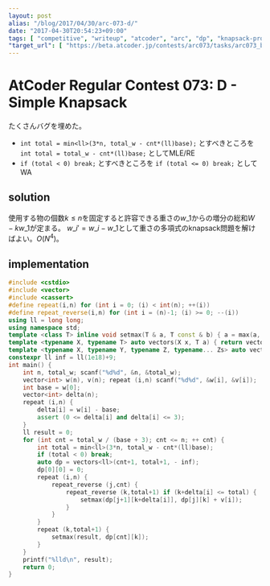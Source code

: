 ```yaml
---
layout: post
alias: "/blog/2017/04/30/arc-073-d/"
date: "2017-04-30T20:54:23+09:00"
tags: [ "competitive", "writeup", "atcoder", "arc", "dp", "knapsack-problem" ]
"target_url": [ "https://beta.atcoder.jp/contests/arc073/tasks/arc073_b" ]
---
```


# AtCoder Regular Contest 073: D - Simple Knapsack

たくさんバグを埋めた。

-   `int total = min<ll>(3*n, total_w - cnt*(ll)base);` とすべきところを `int total = total_w - cnt*(ll)base;` としてMLE/RE
-   `if (total < 0) break;` とすべきところを `if (total <= 0) break;` としてWA

## solution

使用する物の個数$k \le n$を固定すると許容できる重さの$w\_1$からの増分の総和$W - kw\_1$が定まる。
$w\_i' = w\_i - w\_1$として重さの多項式のknapsack問題を解けばよい。$O(N^4)$。

## implementation

``` c++
#include <cstdio>
#include <vector>
#include <cassert>
#define repeat(i,n) for (int i = 0; (i) < int(n); ++(i))
#define repeat_reverse(i,n) for (int i = (n)-1; (i) >= 0; --(i))
using ll = long long;
using namespace std;
template <class T> inline void setmax(T & a, T const & b) { a = max(a, b); }
template <typename X, typename T> auto vectors(X x, T a) { return vector<T>(x, a); }
template <typename X, typename Y, typename Z, typename... Zs> auto vectors(X x, Y y, Z z, Zs... zs) { auto cont = vectors(y, z, zs...); return vector<decltype(cont)>(x, cont); }
constexpr ll inf = ll(1e18)+9;
int main() {
    int n, total_w; scanf("%d%d", &n, &total_w);
    vector<int> w(n), v(n); repeat (i,n) scanf("%d%d", &w[i], &v[i]);
    int base = w[0];
    vector<int> delta(n);
    repeat (i,n) {
        delta[i] = w[i] - base;
        assert (0 <= delta[i] and delta[i] <= 3);
    }
    ll result = 0;
    for (int cnt = total_w / (base + 3); cnt <= n; ++ cnt) {
        int total = min<ll>(3*n, total_w - cnt*(ll)base);
        if (total < 0) break;
        auto dp = vectors<ll>(cnt+1, total+1, - inf);
        dp[0][0] = 0;
        repeat (i,n) {
            repeat_reverse (j,cnt) {
                repeat_reverse (k,total+1) if (k+delta[i] <= total) {
                    setmax(dp[j+1][k+delta[i]], dp[j][k] + v[i]);
                }
            }
        }
        repeat (k,total+1) {
            setmax(result, dp[cnt][k]);
        }
    }
    printf("%lld\n", result);
    return 0;
}
```
